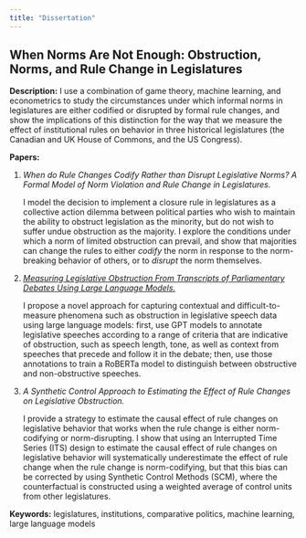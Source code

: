 ```yaml
---
title: "Dissertation"
---
```

## When Norms Are Not Enough: Obstruction, Norms, and Rule Change in Legislatures

**Description:** I use a combination of game theory, machine learning, and econometrics to study the circumstances under which informal norms in legislatures are either codified or disrupted by formal rule changes, and show the implications of this distinction for the way that we measure the effect of institutional rules on behavior in three historical legislatures (the Canadian and UK House of Commons, and the US Congress).

**Papers:**
1. *When do Rule Changes Codify Rather than Disrupt Legislative Norms? A Formal Model of Norm Violation and Rule Change in Legislatures.*

   I model the decision to implement a closure rule in legislatures as a collective action dilemma between political parties who wish to maintain the ability to obstruct legislation as the minority, but do not wish to suffer undue obstruction as the majority. I explore the conditions under which a norm of limited obstruction can prevail, and show that majorities can change the rules to either *codify* the norm in response to the norm-breaking behavior of others, or to *disrupt* the norm themselves.

2. [*Measuring Legislative Obstruction From Transcripts of Parliamentary Debates Using Large Language Models.*](/papers/cpsa_bosley.pdf)

   I propose a novel approach for capturing contextual and difficult-to-measure phenomena such as obstruction in legislative speech data using large language models: first, use GPT models to annotate legislative speeches according to a range of criteria that are indicative of obstruction, such as speech length, tone, as well as context from speeches that precede and follow it in the debate; then, use those annotations to train a RoBERTa model to distinguish between obstructive and non-obstructive speeches.
  
3. *A Synthetic Control Approach to Estimating the Effect of Rule Changes on Legislative Obstruction.*

   I provide a strategy to estimate the causal effect of rule changes on legislative behavior that works when the rule change is either norm-codifying or norm-disrupting. I show that using an Interrupted Time Series (ITS) design to estimate the causal effect of rule changes on legislative behavior will systematically underestimate the effect of rule change when the rule change is norm-codifying, but that this bias can be corrected by using Synthetic Control Methods (SCM), where the counterfactual is constructed using a weighted average of control units from other legislatures.


**Keywords:** legislatures, institutions, comparative politics, machine learning, large language models
